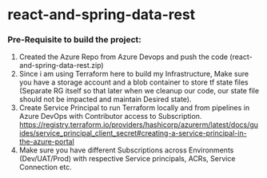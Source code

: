 # react-and-spring-data-rest

### Pre-Requisite to build the project:

1) Created the Azure Repo from Azure Devops and push the code (react-and-spring-data-rest.zip)
2) Since i am using Terraform here to build my Infrastructure, Make sure you have a storage account and a blob container to store tf state files (Separate RG itself so that later when we cleanup our code, our state file should not be impacted and maintain Desired state).
3) Create Service Principal to run Terraform locally and from pipelines in Azure DevOps with Contributor access to Subscription.
https://registry.terraform.io/providers/hashicorp/azurerm/latest/docs/guides/service_principal_client_secret#creating-a-service-principal-in-the-azure-portal
4) Make sure you have different Subscriptions across Environments (Dev/UAT/Prod) with respective Service principals, ACRs, Service Connection etc.


